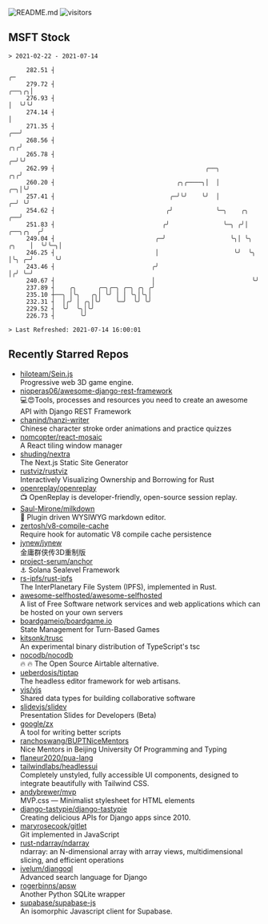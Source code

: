 ![README.md](https://github.com/Gerhut/Gerhut/workflows/README.md/badge.svg)
![visitors](https://visitors.vercel.app/Gerhut/Gerhut?token=8cf69d1f6813d272ef062726b6070c9be4ff72038cfe5a7ded7384a8da65d866)

## MSFT Stock

```
> 2021-02-22 - 2021-07-14

     282.51 ┤                                                                                                 ╭─ 
     279.72 ┤                                                                                           ╭──╮╭╮│  
     276.93 ┤                                                                                           │  ╰╯╰╯  
     274.14 ┤                                                                                           │        
     271.35 ┤                                                                                        ╭──╯        
     268.56 ┤                                                                                     ╭╮╭╯           
     265.78 ┤                                                                                   ╭─╯╰╯            
     262.99 ┤                                          ╭──╮                                  ╭╮╭╯                
     260.20 ┤                                  ╭╮╭────╮│  │                               ╭─╮│╰╯                 
     257.41 ┤                                ╭─╯╰╯    ╰╯  │                             ╭─╯ ╰╯                   
     254.62 ┤                               ╭╯            ╰─╮    ╭╮                  ╭──╯                        
     251.83 ┤                              ╭╯               ╰─╮ ╭╯│         ╭──╮╭╮  ╭╯                           
     249.04 ┤                            ╭─╯                  ╰╮│ ╰╮  ╭╮    │  ╰╯╰─╮│                            
     246.25 ┤                            │                     ╰╯  ╰╮ │╰╮ ╭─╯      ╰╯                            
     243.46 ┤                           ╭╯                          │╭╯ ╰─╯                                      
     240.67 ┤                           │                           ╰╯                                           
     237.89 ┤    ╭╮      ╭─╮╭─╮ ╭─╮ ╭╮ ╭╯                                                                        
     235.10 ┼──╮ │╰╮   ╭╮│ ╰╯ │ │ ╰╮│╰╮│                                                                         
     232.31 ┤  │╭╯ │ ╭╮│╰╯    ╰─╯  ╰╯ ╰╯                                                                         
     229.52 ┤  ╰╯  ╰╮│╰╯                                                                                         
     226.73 ┤       ╰╯                                                                                           

> Last Refreshed: 2021-07-14 16:00:01
```

## Recently Starred Repos

- [hiloteam/Sein.js](https://github.com/hiloteam/Sein.js)  
  Progressive web 3D game engine.
- [nioperas06/awesome-django-rest-framework](https://github.com/nioperas06/awesome-django-rest-framework)  
   💻😍Tools, processes and resources you need to create an awesome API with Django REST Framework
- [chanind/hanzi-writer](https://github.com/chanind/hanzi-writer)  
  Chinese character stroke order animations and practice quizzes
- [nomcopter/react-mosaic](https://github.com/nomcopter/react-mosaic)  
  A React tiling window manager
- [shuding/nextra](https://github.com/shuding/nextra)  
  The Next.js Static Site Generator
- [rustviz/rustviz](https://github.com/rustviz/rustviz)  
  Interactively Visualizing Ownership and Borrowing for Rust
- [openreplay/openreplay](https://github.com/openreplay/openreplay)  
  :tv: OpenReplay is developer-friendly, open-source session replay.
- [Saul-Mirone/milkdown](https://github.com/Saul-Mirone/milkdown)  
  🍼 Plugin driven WYSIWYG  markdown editor.
- [zertosh/v8-compile-cache](https://github.com/zertosh/v8-compile-cache)  
  Require hook for automatic V8 compile cache persistence
- [jynew/jynew](https://github.com/jynew/jynew)  
  金庸群侠传3D重制版
- [project-serum/anchor](https://github.com/project-serum/anchor)  
  ⚓ Solana Sealevel Framework
- [rs-ipfs/rust-ipfs](https://github.com/rs-ipfs/rust-ipfs)  
  The InterPlanetary File System (IPFS), implemented in Rust.
- [awesome-selfhosted/awesome-selfhosted](https://github.com/awesome-selfhosted/awesome-selfhosted)  
  A list of Free Software network services and web applications which can be hosted on your own servers
- [boardgameio/boardgame.io](https://github.com/boardgameio/boardgame.io)  
  State Management for Turn-Based Games
- [kitsonk/trusc](https://github.com/kitsonk/trusc)  
  An experimental binary distribution of TypeScript's tsc
- [nocodb/nocodb](https://github.com/nocodb/nocodb)  
  🔥 🔥  The Open Source Airtable alternative. 
- [ueberdosis/tiptap](https://github.com/ueberdosis/tiptap)  
  The headless editor framework for web artisans.
- [yjs/yjs](https://github.com/yjs/yjs)  
  Shared data types for building collaborative software
- [slidevjs/slidev](https://github.com/slidevjs/slidev)  
  Presentation Slides for Developers (Beta)
- [google/zx](https://github.com/google/zx)  
  A tool for writing better scripts
- [ranchoswang/BUPTNiceMentors](https://github.com/ranchoswang/BUPTNiceMentors)  
  Nice Mentors in Beijing University Of Programming and Typing 
- [flaneur2020/pua-lang](https://github.com/flaneur2020/pua-lang)  
- [tailwindlabs/headlessui](https://github.com/tailwindlabs/headlessui)  
  Completely unstyled, fully accessible UI components, designed to integrate beautifully with Tailwind CSS.
- [andybrewer/mvp](https://github.com/andybrewer/mvp)  
  MVP.css — Minimalist stylesheet for HTML elements
- [django-tastypie/django-tastypie](https://github.com/django-tastypie/django-tastypie)  
  Creating delicious APIs for Django apps since 2010.
- [maryrosecook/gitlet](https://github.com/maryrosecook/gitlet)  
  Git implemented in JavaScript
- [rust-ndarray/ndarray](https://github.com/rust-ndarray/ndarray)  
  ndarray: an N-dimensional array with array views, multidimensional slicing, and efficient operations
- [ivelum/djangoql](https://github.com/ivelum/djangoql)  
  Advanced search language for Django
- [rogerbinns/apsw](https://github.com/rogerbinns/apsw)  
  Another Python SQLite wrapper
- [supabase/supabase-js](https://github.com/supabase/supabase-js)  
  An isomorphic Javascript client for Supabase.
